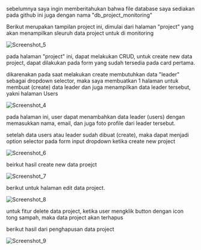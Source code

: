 sebelumnya saya ingin memberitahukan bahwa file database saya sediakan pada github ini juga dengan nama "db_project_monitoring"

Berikut merupakan tampilan project ini, dimulai dari halaman "project" yang akan menampilkan sleuruh data project untuk di monitoring

![Screenshot_5](https://user-images.githubusercontent.com/74215225/210372497-b4e54ccb-b0f9-4b2c-89d6-48c7c63db370.png)

pada halaman "project" ini, dapat melakukan CRUD, untuk create new data project, dapat dilakukan pada form yang sudah tersedia pada card pertama. 

dikarenakan pada saat melakukan create membutuhkan data "leader" sebagai dropdown selector, maka saya membuatkan 1 halaman untuk membuat (create) data leader dan juga menampilkan data leader tersebut, yakni halaman Users

![Screenshot_4](https://user-images.githubusercontent.com/74215225/210372965-9372afc4-f93e-4d2a-a445-f07d78c0a79e.png)

pada halaman ini, user dapat menambahkan data leader (users) dengan memasukkan nama, email, dan juga foto profile dari leader tersebut.

setelah data users atau leader sudah dibuat (create), maka dapat menjadi option selector pada form input dropdown ketika create new project

![Screenshot_6](https://user-images.githubusercontent.com/74215225/210373301-f590a895-c7a6-4575-898f-b75105e18c62.png)

beirkut hasil create new data proejct

![Screenshot_7](https://user-images.githubusercontent.com/74215225/210373701-6aa77af6-085d-46d7-9fb0-c58c0973961b.png)

berikut untuk halaman edit data project.

![Screenshot_8](https://user-images.githubusercontent.com/74215225/210373788-3c7d3708-b2c5-4db7-8cb7-5f208a3cf775.png)

untuk fitur delete data project, ketika user mengklik button dengan icon tong sampah, maka data project akan terhapus

berikut hasil dari penghapusan data project

![Screenshot_9](https://user-images.githubusercontent.com/74215225/210374044-f93179a2-a949-484a-b1bb-0cb8d013675a.png)

